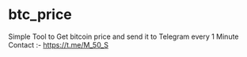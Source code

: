 # btc_price
Simple Tool to Get bitcoin price and send it to Telegram every 1 Minute
Contact :- https://t.me/M_50_S
